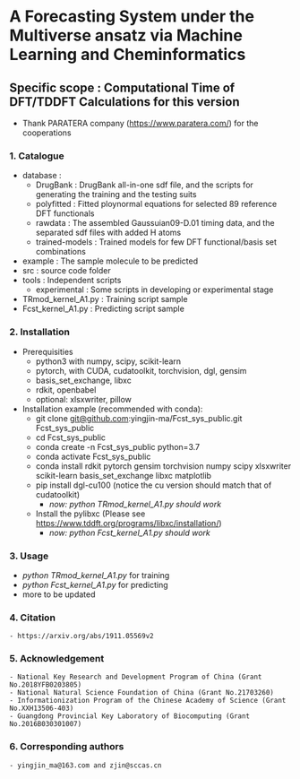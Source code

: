 # A Forecasting System under the Multiverse ansatz via Machine Learning and Cheminformatics

## Specific scope : Computational Time of DFT/TDDFT Calculations for this version
  - Thank PARATERA company (https://www.paratera.com/) for the cooperations

### 1. Catalogue
  - database : 
    - DrugBank : DrugBank all-in-one sdf file, and the scripts for generating the training and the testing suits
    - polyfitted : Fitted ploynormal equations for selected 89 reference DFT functionals
    - rawdata : The assembled Gaussuian09-D.01 timing data, and the separated sdf files with added H atoms
    - trained-models : Trained models for few DFT functional/basis set combinations
  - example : The sample molecule to be predicted 
  - src : source code folder
  - tools : Independent scripts 
    - experimental : Some scripts in developing or experimental stage
  - TRmod_kernel_A1.py : Training script sample
  - Fcst_kernel_A1.py : Predicting script sample

### 2. Installation
  - Prerequisities
    - python3 with numpy, scipy, scikit-learn
    - pytorch, with CUDA, cudatoolkit, torchvision, dgl, gensim 
    - basis_set_exchange, libxc
    - rdkit, openbabel
    - optional: xlsxwriter, pillow
  - Installation example (recommended with conda):
    - git clone git@github.com:yingjin-ma/Fcst_sys_public.git Fcst_sys_public
    - cd Fcst_sys_public
    - conda create -n Fcst_sys_public python=3.7
    - conda activate Fcst_sys_public
    - conda install rdkit pytorch gensim torchvision numpy scipy xlsxwriter scikit-learn basis_set_exchange libxc matplotlib
    - pip install dgl-cu100  (notice the cu version should match that of cudatoolkit)
      - *now: python TRmod_kernel_A1.py should work*
    - Install the pylibxc (Please see https://www.tddft.org/programs/libxc/installation/)
      - *now: python Fcst_kernel_A1.py should work*

### 3. Usage
  - *python TRmod_kernel_A1.py* for training
  - *python Fcst_kernel_A1.py* for predicting
  - more to be updated
    
### 4. Citation
    - https://arxiv.org/abs/1911.05569v2

### 5. Acknowledgement
    - National Key Research and Development Program of China (Grant No.2018YFB0203805)
    - National Natural Science Foundation of China (Grant No.21703260)
    - Informationization Program of the Chinese Academy of Science (Grant No.XXH13506-403)
    - Guangdong Provincial Key Laboratory of Biocomputing (Grant No.2016B030301007)

### 6. Corresponding authors
    - yingjin_ma@163.com and zjin@sccas.cn



